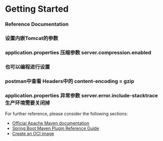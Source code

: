 # Getting Started

### Reference Documentation
### 设置内嵌Tomcat的参数
### application.properties 压缩参数 server.compression.enabled
### 也可以编程进行设置
### postman中查看 Headers中的 content-encoding = gzip
### application.properties 异常参数 server.error.include-stacktrace 生产环境需要关闭掉

For further reference, please consider the following sections:

* [Official Apache Maven documentation](https://maven.apache.org/guides/index.html)
* [Spring Boot Maven Plugin Reference Guide](https://docs.spring.io/spring-boot/docs/2.6.5/maven-plugin/reference/html/)
* [Create an OCI image](https://docs.spring.io/spring-boot/docs/2.6.5/maven-plugin/reference/html/#build-image)

